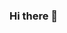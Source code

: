 ### Hi there 👋

<!--
**ibrahimtunc0/ibrahimtunc0** is a ✨ _special_ ✨ repository because its `README.md` (this file) appears on your GitHub profile.

Here are some ideas to get you started:

- METU Physics

